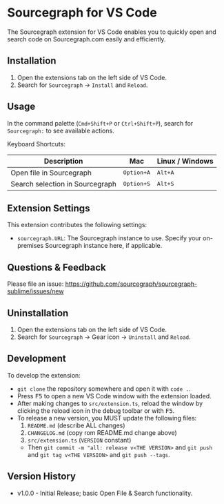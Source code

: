 # Sourcegraph for VS Code

The Sourcegraph extension for VS Code enables you to quickly open and search code on Sourcegraph.com easily and efficiently.

## Installation

1. Open the extensions tab on the left side of VS Code.
2. Search for `Sourcegraph` -> `Install` and `Reload`.


## Usage

In the command palette (`Cmd+Shift+P` or `Ctrl+Shift+P`), search for `Sourcegraph:` to see available actions.

Keyboard Shortcuts:

| Description                     | Mac                 | Linux / Windows  |
|---------------------------------|---------------------|------------------|
| Open file in Sourcegraph        | <kbd>Option+A</kbd> | <kbd>Alt+A</kbd> |
| Search selection in Sourcegraph | <kbd>Option+S</kbd> | <kbd>Alt+S</kbd> |


## Extension Settings

This extension contributes the following settings:

* `sourcegraph.URL`: The Sourcegraph instance to use. Specify your on-premises Sourcegraph instance here, if applicable.


## Questions & Feedback

Please file an issue: https://github.com/sourcegraph/sourcegraph-sublime/issues/new


## Uninstallation

1. Open the extensions tab on the left side of VS Code.
2. Search for `Sourcegraph` -> Gear icon -> `Uninstall` and `Reload`.


## Development

To develop the extension:

- `git clone` the repository somewhere and open it with `code .`.
- Press <kbd>F5</kbd> to open a new VS Code window with the extension loaded.
- After making changes to `src/extension.ts`, reload the window by clicking the reload icon in the debug toolbar or with <kbd>F5</kbd>.
- To release a new version, you MUST update the following files:
  1. `README.md` (describe ALL changes)
  2. `CHANGELOG.md` (copy rom README.md change above)
  3. `src/extension.ts` (`VERSION` constant)
  - Then `git commit -m "all: release v<THE VERSION>` and `git push` and `git tag v<THE VERSION>` and `git push --tags`.


## Version History

- v1.0.0 - Initial Release; basic Open File & Search functionality.
